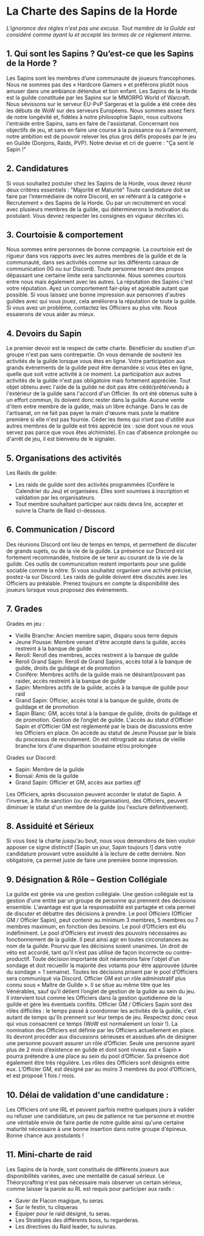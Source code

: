# La Charte des Sapins de la Horde

_L'ignorance des règles n'est pas une excuse. Tout membre de la Guilde est considéré comme ayant lu et accepté les termes de ce règlement interne._

## 1. Qui sont les Sapins ? Qu’est-ce que les Sapins de la Horde ?

Les Sapins sont les membres d’une communauté de joueurs francophones. Nous ne sommes pas des « Hardcore Gamers » et préférons plutôt nous amuser dans une ambiance détendue et bon enfant.
Les Sapins de la Horde est la guilde constituée par les Sapins sur le MMORPG World of Warcraft. Nous sévissons sur le serveur EU-PvP Sargeras et la guilde a été créée dès les débuts de WoW sur des serveurs Européens. Nous sommes assez fiers de notre longévité et, fidèles à notre philosophie Sapin, nous cultivons l'entraide entre Sapins, sans en faire de l'assistanat. Concernant nos objectifs de jeu, et sans en faire une course à la puissance ou à l'armement, notre ambition est de pouvoir relever les plus gros défis proposés par le jeu en Guilde (Donjons, Raids, PVP).
Notre devise et cri de guerre : "Ça sent le Sapin !"

## 2. Candidatures

Si vous souhaitez postuler chez les Sapins de la Horde, vous devez réunir deux critères essentiels :
"Majorité et Maturité"
Toute candidature doit se faire par l’intermédiaire de notre Discord, en se référant à la catégorie « Recrutement » des Sapins de la Horde. Ou par un recrutement en vocal avec plusieurs membres de la guilde, qui déterminerons la motivation du postulant.
Vous devrez respecter les consignes en vigueur décrites ici.

## 3. Courtoisie & comportement

Nous sommes entre personnes de bonne compagnie. La courtoisie est de rigueur dans vos rapports avec les autres membres de la guilde et de la communauté, dans ses activités comme sur les différents canaux de communication (IG ou sur Discord).
Toute personne tenant des propos dépassant une certaine limite sera sanctionnée. Nous sommes courtois entre nous mais également avec les autres. La réputation des Sapins c'est votre réputation. Ayez un comportement fair-play et agréable autant que possible. Si vous laissez une bonne impression aux personnes d'autres guildes avec qui vous jouez, cela améliorera la réputation de toute la guilde. Si vous avez un problème, contactez les Officiers au plus vite. Nous essaierons de vous aider au mieux.

## 4. Devoirs du Sapin

Le premier devoir est le respect de cette charte.
Bénéficier du soutien d'un groupe n'est pas sans contrepartie. On vous demande de soutenir les activités de la guilde lorsque vous êtes en ligne. Votre participation aux grands évènements de la guilde peut être demandée si vous êtes en ligne, quelle que soit votre activité à ce moment.
La participation aux autres activités de la guilde n'est pas obligatoire mais fortement appréciée.
Tout objet obtenu avec l'aide de la guilde ne doit pas être cédé/prêté/vendu à l'extérieur de la guilde sans l'accord d'un Officier. Ils ont été obtenus suite à un effort commun, ils doivent donc rester dans la guilde.
Aucune vente d'item entre membre de la guilde, mais un libre échange. Dans le cas de l'artisanat, on ne fait pas payer la main d'œuvre mais juste la matière première si elle n'est pas fournie.
Céder les items qui n’ont pas d'utilité aux autres membres de la guilde est très apprécié (ex : soie dont vous ne vous servez pas parce que vous êtes alchimiste).
En cas d'absence prolongée ou d'arrêt de jeu, il est bienvenu de le signaler.

## 5. Organisations des activités

Les Raids de guilde:
* Les raids de guilde sont des activités programmées (Confère le Calendrier du Jeu) et organisées. Elles sont soumises à inscription et validation par les organisateurs.
* Tout membre souhaitant participer aux raids devra lire, accepter et suivre la Charte de Raid ci-dessous.

## 6. Communication / Discord

Des réunions Discord ont lieu de temps en temps, et permettent de discuter de grands sujets, ou de la vie de la guilde. La présence sur Discord est fortement recommandée, histoire de se tenir au courant de la vie de la guilde. Ces outils de communication restent importants pour une guilde sociable comme la nôtre.
Si vous souhaitez organiser une activité précise, postez-la sur Discord. Les raids de guilde doivent être discutés avec les Officiers au préalable. Prenez toujours en compte la disponibilité des joueurs lorsque vous proposez des évènements.

## 7. Grades

Grades en jeu :
* Vieille Branche: Ancien membre sapin, disparu sous terre depuis
* Jeune Pousse: Membre venant d'être accepté dans la guilde, accès restreint à la banque de guilde
* Reroll: Reroll des membres, accès restreint à la banque de guilde
* Reroll Grand Sapin: Reroll de Grand Sapins, accès total à la banque de guilde, droits de guildage et de promotion
* Conifère: Membres actifs de la guilde mais ne désirant/pouvant pas raider, accès restreint à la banque de guilde
* Sapin: Membres actifs de la guilde, accès à la banque de guilde pour raid
* Grand Sapin: Officier, accès total à la banque de guilde, droits de guildage et de promotion
* Sapin Blanc: GM, accès total à la banque de guilde, droits de guildage et de promotion. Gestion de l’onglet de guilde.
L'accès au statut d’Officier Sapin et d’Officier GM est réglementé par le biais de discussions entre les Officiers en place. On accède au statut de Jeune Pousse par le biais du processus de recrutement. On est rétrogradé au status de vieille branche lors d'une disparition soudaine et/ou prolongée

Grades sur Discord: 
* Sapin: Membre de la guilde
* Bonsaï: Amis de la guilde
* Grand Sapin: Officier et GM, accès aux parties _off_

Les Officiers, après discussion peuvent accorder le statut de Sapin. A l'inverse, à fin de sanction (ou de réorganisation), des Officiers, peuvent diminuer le statut d'un membre de la guilde (ou l'exclure définitivement).

## 8. Assiduité et Sérieux

Si vous lisez la charte jusqu'au bout, nous vous demandons de bien vouloir apposer ce signe distinctif [Sapin un jour, Sapin toujours !] dans votre candidature prouvant votre assiduité à la lecture de cette dernière. Non obligatoire, ça permet juste de faire une première bonne impression.

## 9. Désignation & Rôle – Gestion Collégiale

La guilde est gérée via une gestion collégiale. Une gestion collégiale est la gestion d'une entité par un groupe de personne qui prennent des décisions ensemble. L'avantage est que la responsabilité est partagée et cela permet de discuter et débattre des décisions à prendre. Le pool Officiers (Officier GM / Officier Sapin), peut contenir au minimum 3 membres, 5 membres ou 7 membres maximum, en fonction des besoins.
Le pool d’Officiers est élu indéfiniment. Le pool d’Officiers est investi des pouvoirs nécessaires au fonctionnement de la guilde. Il peut ainsi agir en toutes circonstances au nom de la guilde. Pourvu que les décisions soient unanimes. Un droit de véto est accordé, tant qu’il n’est pas utilisé de façon incorrecte ou contre-productif. Toute décision importante doit néanmoins faire l'objet d'un sondage et doit recueillir la majorité des votants pour être approuvée (durée du sondage = 1 semaine). Toutes les décisions prisent par le pool d’Officiers sera communiqué via Discord.
Officier GM est un rôle administratif plus connu sous « Maître de Guilde ». Il se situe au même titre que les Vénérables, sauf qu’il détient l’onglet de gestion de la guilde au sein du jeu. Il intervient tout comme les Officiers dans la gestion quotidienne de la guilde et gère les éventuels conflits.
Officier GM / Officiers Sapin sont des rôles difficiles : le temps passé à coordonner les activités de la guilde, c'est autant de temps qu'ils prennent sur leur temps de jeu. Respectez donc ceux qui vous consacrent ce temps (WoW est normalement un loisir !).
La nomination des Officiers est définie par les Officiers actuellement en place. Ils devront procéder aux discussions sérieuses et assidues afin de désigner une personne pouvant assurer un rôle d’Officier. Seule une personne ayant plus de 2 mois d’existence en guilde et dont sont niveau est « Sapin » pourra prétendre à une place au sein du pool d’Officier. Sa présence doit également être très régulière.
Les rôles des Officiers sont désignés entre eux. L’Officier GM, est désigné par au moins 3 membres du pool d’Officiers, et est proposé 1 fois / mois.

## 10. Délai de validation d'une candidature :

Les Officiers ont une IRL et peuvent parfois mettre quelques jours à valider ou refuser une candidature, un peu de patience ne tue personne et montre une véritable envie de faire partie de notre guilde ainsi qu'une certaine maturité nécessaire à une bonne insertion dans notre groupe d'épineux.
Bonne chance aux postulants !


## 11. Mini-charte de raid

Les Sapins de la horde, sont constitués de différents joueurs aux disponibilités variées, avec une mentalité de casual sérieux.
Le Théorycrafting n'est pas nécessaire mais observer un certain sérieux, comme laisser la parole au RL est requis pour participer aux raids :
* Gaver de Flacon magique, tu seras.
* Sur le festin, tu cliqueras
* Équiper pour le raid désigné, tu seras.
* Les Stratégies des différents boss, tu regarderas.
* Les directives du Raid leader, tu suivras.
